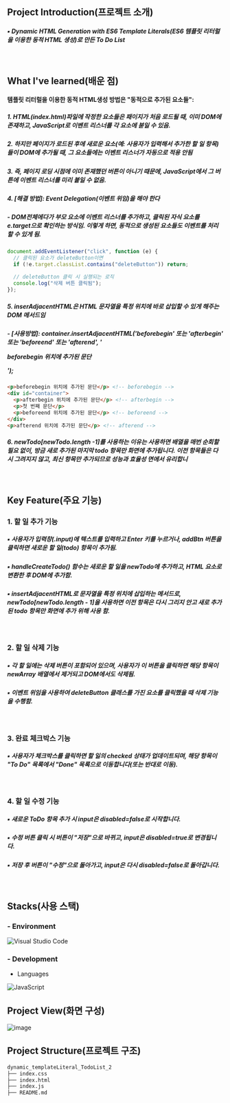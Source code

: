 ## Project Introduction(프로젝트 소개)
##### ▪ Dynamic HTML Generation with ES6 Template Literals(ES6 템플릿 리터럴을 이용한 동적 HTML 생성)로 만든 To Do List
<br/>

## What I've learned(배운 점)
#### 템플릿 리터럴을 이용한 동적 HTML생성 방법은 "동적으로 추가된 요소들": 
##### 1. HTML(index.html)파일에 작정한 요소들은 패이지가 처음 로드될 때, 이미 DOM에 존재하고, JavaScript로 이벤트 리스너를 각 요소에 붇일 수 있음.
##### 2. 하지만 페이지가 로드된 후에 새로운 요소(예: 사용자가 입력해서 추가한 할 일 항목)들이 DOM에 추가될 때, 그 요소들에는 이벤트 리스너가 자동으로 적용 안됨
##### 3. 즉, 페이지 로딩 시점에 이미 존재했던 버튼이 아니기 때문에, JavaScript에서 그 버튼에 이벤트 리스너를 미리 붙일 수 없음.
##### 4. [해결 방법]: Event Delegation(이벤트 위임)을 해야 한다
##### - DOM전체에다가 부모 요소에 이벤트 리스너를 추가하고, 클릭된 자식 요소를 e.target으로 확인하는 방식임. 이렇게 하면, 동적으로 생성된 요소들도 이벤트를 처리할 수 있게 됨.
```Javascript
document.addEventListener("click", function (e) {
  // 클릭된 요소가 deleteButton이면
  if (!e.target.classList.contains("deleteButton")) return;
  
  // deleteButton 클릭 시 실행되는 로직
  console.log("삭제 버튼 클릭됨");
});
```
##### 5. inserAdjacentHTML은 HTML 문자열을 특정 위치에 바로 삽입할 수 있게 해주는 DOM 메서드임 
##### - [사용방법]: container.insertAdjacentHTML('beforebegin' 또는 'afterbegin' 또는 'beforeend' 또는 'afterend', '<p>beforebegin 위치에 추가된 문단</p>');
```html
<p>beforebegin 위치에 추가된 문단</p> <!-- beforebegin -->
<div id="container">
  <p>afterbegin 위치에 추가된 문단</p> <!-- afterbegin -->
  <p>첫 번째 문단</p>
  <p>beforeend 위치에 추가된 문단</p> <!-- beforeend -->
</div>
<p>afterend 위치에 추가된 문단</p> <!-- afterend -->
```
##### 6. newTodo[newTodo.length -1]를 사용하는 이유는 사용하면 배열을 매번 순회할 필요 없이, 방금 새로 추가된 마지막 todo 항목만 화면에 추가됩니다. 이전 항목들은 다시 그려지지 않고, 최신 항목만 추가되므로 성능과 효율성 면에서 유리합니

<br/>

## Key Feature(주요 기능)
### 1. 할 일 추가 기능
##### ▪ 사용자가 입력창(.input)에 텍스트를 입력하고 Enter 키를 누르거나, addBtn 버튼을 클릭하면 새로운 할 일(todo) 항목이 추가됨.
##### ▪ handleCreateTodo() 함수는 새로운 할 일을 newTodo에 추가하고, HTML 요소로 변환한 후 DOM에 추가함.
##### ▪ insertAdjacentHTML로 문자열을 특정 위치에 삽입하는 메서드로, newTodo[newTodo.length - 1]을 사용하면 이전 항목은 다시 그리지 안고 새로 추가된 todo 항목만 화면에 추가 위해 사용 함.
<br/>

### 2. 할 일 삭제 기능
##### ▪ 각 할 일에는 삭제 버튼이 포함되어 있으며, 사용자가 이 버튼을 클릭하면 해당 항목이 newArray 배열에서 제거되고 DOM에서도 삭제됨.
##### ▪ 이벤트 위임을 사용하여 deleteButton 클래스를 가진 요소를 클릭했을 때 삭제 기능을 수행함.
<br/>

### 3. 완료 체크박스 기능
##### ▪ 사용자가 체크박스를 클릭하면 할 일의 checked 상태가 업데이트되며, 해당 항목이 "To Do" 목록에서 "Done" 목록으로 이동합니다(또는 반대로 이동).
<br/>

### 4. 할 일 수정 기능
##### ▪ 새로운 ToDo 항목 추가 시 input은 disabled=false로 시작합니다.
##### ▪ 수정 버튼 클릭 시 버튼이 "저장"으로 바뀌고, input은 disabled=true로 변경됩니다.
##### ▪ 저장 후 버튼이 "수정"으로 돌아가고, input은 다시 disabled=false로 돌아갑니다.
<br/>

## Stacks(사용 스택)
### - Environment
![Visual Studio Code](https://img.shields.io/badge/Visual%20Studio%20Code-007ACC?style=for-the-badge&logo=Visual%20Studio%20Code&logoColor=white)
<br/>

### - Development
- Languages

![JavaScript](https://img.shields.io/badge/JavaScript-F7DF1E?style=for-the-badge&logo=Javascript&logoColor=white)
<br/>

## Project View(화면 구성)
![image](https://github.com/user-attachments/assets/9e029fc2-c461-4c7d-a5f9-83238a925576)


## Project Structure(프로젝트 구조)
```markdown
dynamic_templateLiteral_TodoList_2
├── index.css
├── index.html
├── index.js
├── README.md
```

